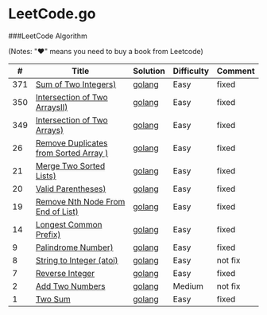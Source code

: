 LeetCode.go
========

###LeetCode Algorithm

(Notes: "&hearts;" means you need to buy a book from Leetcode)


| # | Title | Solution | Difficulty | Comment | 
|---| ----- | -------- | ---------- | ------- |
|371|[Sum of Two Integers)](https://leetcode.com/problems/sum-of-two-integers/)  | [golang](.//sum_of_two_integers/sum_of_two_integers.go)|Easy|fixed|
|350|[Intersection of Two ArraysII)](https://leetcode.com/problems/intersection-of-two-arrays-ii/)  | [golang](.//intersection_of_two_arrays2/intersection_of_two_array2.go)|Easy|fixed|
|349|[Intersection of Two Arrays)](https://leetcode.com/problems/intersection-of-two-arrays/)  | [golang](.//intersection_of_two_arrays/intersetion_of_two_arrays.go)|Easy|fixed|
|26|[Remove Duplicates from Sorted Array )](https://leetcode.com/problems/remove-duplicates-from-sorted-array/)  | [golang](.//remove_duplicates_from_sorted_array/main.go)|Easy|fixed|
|21|[Merge Two Sorted Lists)](https://leetcode.com/problems/merge-two-sorted-lists/)  | [golang](.//merge_two_sorted_lists/main.go)|Easy |fixed|
|20|[Valid Parentheses)](https://leetcode.com/problems/valid-parentheses/)  | [golang](.//valid_parentheses/main.go)|Easy |fixed|
|19|[Remove Nth Node From End of List)](https://leetcode.com/problems/remove-nth-node-from-end-of-list/)  | [golang](.//remove_nth_node_from_end_of_list/main.go)|Easy|fixed|
|14|[Longest Common Prefix)](https://leetcode.com/problems/longest-common-prefix/)  | [golang](.//longest_common_prefix/longest_common_prefix.go)|Easy|fixed|
|9|[Palindrome Number)](https://leetcode.com/problems/palindrome-number/)  | [golang](.//palindrome_number/palindrome_number.go)|Easy|fixed|
|8|[String to Integer (atoi)](https://leetcode.com/problems/string-to-integer-atoi/)  | [golang](.//string_to_integer/atoi.go)|Easy|not fix|
|7|[Reverse Integer](https://leetcode.com/problems/reverse-integer/)  | [golang](.//reverse_integer/reverse_integer.go)|Easy|fixed|
|2|[Add Two Numbers](https://leetcode.com/problems/add-two-numbers/)  | [golang](.//add_two_numbers/add_two_numbers.go)|Medium|not fix|
|1|[Two Sum](https://leetcode.com/problems/two-sum/)  | [golang](.//two_num/two_num.go)|Easy|fixed|
